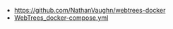 - https://github.com/NathanVaughn/webtrees-docker
- [WebTrees_docker-compose.yml](../assets/WebTrees_docker-compose_1710813949807_0.yml)